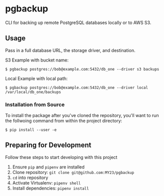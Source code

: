 pgbackup
========

CLI for backing up remote PostgreSQL databases locally or to AWS S3.

## Usage

Pass in a full database URL, the storage driver, and destination.

S3 Example with bucket name:
```
$ pgbackup postgres://bob@example.com:5432/db_one --driver s3 backups
```


Local Example with local path:

```
$ pgbackup postgres://bob@example.com:5432/db_one --driver local /var/local/db_one/backups
```

### Installation from Source

To install the package after you've cloned the repository, you'll want to run the follwoing command from within the project directory:

```
$ pip install --user -e
```

## Preparing for Development

Follow these steps to start developing with this project

1. Ensure `pip` and `pipenv` are installed
2. Clone repository: `git clone git@github.com:MY23/pgbackup`
3. `cd` into repository
4. Activate Virtualenv: `pipenv shell`
5. Install dependencies: `pipenv install`
